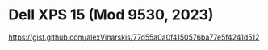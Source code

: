 # Dell XPS 15 (Mod 9530, 2023)

https://gist.github.com/alexVinarskis/77d55a0a0f4150576ba77e5f4241d512
